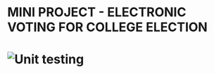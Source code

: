 # MINI PROJECT - ELECTRONIC VOTING FOR COLLEGE ELECTION
# ![Unit testing](https://github.com/stepin104930/lakshitha/workflows/Unit%20testing/badge.svg)
